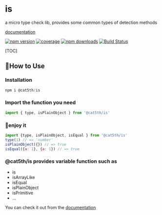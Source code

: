 # is
a micro type check lib, provides some common types of detection methods

[documentation](https://harvey-woo.github.io/is/)

[![npm version](https://img.shields.io/npm/v/@cat5th/is.svg?style=flat-square)](https://www.npmjs.com/package/@cat5th/is)
[![coverage](https://img.shields.io/codecov/c/github/harvey-woo/is.svg?style=flat-square)](https://codecov.io/gh/harvey-woo/is)
[![npm downloads](https://img.shields.io/npm/dt/@cat5th/is.svg?style=flat-square)](https://www.npmjs.com/package/@cat5th/is)
[![Build Status](https://img.shields.io/travis/harvey-woo/is.svg?style=flat-square)](https://travis-ci.org/harvey-woo/is)

[TOC]
## How to Use

### Installation
```PowerShell
npm i @cat5th/is
```

### Import the function you need
```javascript
import { type, isPlainObject } from '@cat5th/is'
```
### enjoy it
```javascript
import {type, isPlainObject, isEqual } from '@cat5th/is' 
type(1) // => 'number'
isPlainObject({}) // => true
isEqual({a: 1}, {a: 1}) // => true
```

### **@cat5th/is** provides variable function such as
- is
- isArrayLike
- isEqual
- isPlainObject
- isPrimitive
- ...

You can check it out from the [documentation](https://harvey-woo.github.io/is/)

